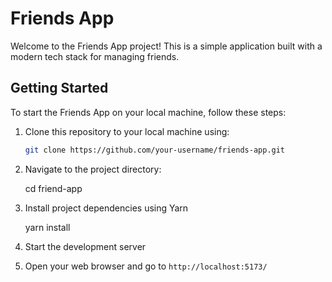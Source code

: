# Friends App

Welcome to the Friends App project! This is a simple application built with a modern tech stack for managing friends.

## Getting Started

To start the Friends App on your local machine, follow these steps:

1. Clone this repository to your local machine using:
   ```bash
   git clone https://github.com/your-username/friends-app.git

2. Navigate to the project directory:

   cd friend-app

3. Install project dependencies using Yarn

   yarn install

4. Start the development server

5. Open your web browser and go to `http://localhost:5173/`